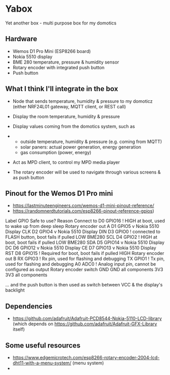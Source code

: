 # Yabox
Yet another box - multi purpose box for my domotics

## Hardware
- Wemos D1 Pro Mini (ESP8266 board)
- Nokia 5510 display
- BME 280 temperature, pressure & humidity sensor
- Rotary encoder with integrated push button
- Push button

## What I think I'll integrate in the box
- Node that sends temperature, humidity & pressure to my domoticz (either NRF24L01 gateway, MQTT client, or REST call)
- Display the room temperature, humidity & pressure
- Display values coming from the domotics system, such as
- - outside temperature, humidity & pressure (e.g. coming from MQTT)
  - solar paners: actual power generation, energy generation
  - gas consumption (power, energy)
 
- Act as MPD client, to control my MPD media player
- The rotary encoder will be used to navigate through various screens & as push button

## Pinout for the Wemos D1 Pro mini

- https://lastminuteengineers.com/wemos-d1-mini-pinout-reference/
- https://randomnerdtutorials.com/esp8266-pinout-reference-gpios)

Label     GPIO      Safe to use? Reason                                                  Connect to
D0	      GPIO16		!            HIGH at boot, used to wake up from deep sleep           Rotary encoder out A
D1        GPIO5		  v                                                                    Nokia 5510 Display CLK
D2        GPIO4		  v                                                                    Nokia 5510 Display DIN
D3        GPIO0		  !            connected to FLASH button, boot fails if pulled LOW     BME280 SCL
D4        GPIO2		  !            HIGH at boot, boot fails if pulled LOW                  BME280 SDA
D5        GPIO14		v                                                                    Nokia 5510 Display DC
D6        GPIO12		v                                                                    Nokia 5510 Display CE
D7        GPIO13		v                                                                    Nokia 5510 Display RST
D8        GPIO15		!            Required for boot, boot fails if pulled HIGH            Rotary encoder out B
RX        GPIO3		  !            Rx pin, used for flashing and debugging
TX        GPIO1		  !            Tx pin, used for flashing and debugging
A0        ADC0		  !            Analog input pin, cannot be configured as output        Rotary encoder switch
GND                                                                                      GND all components
3V3                                                                                      3V3 all components

... and the push button is then used as switch between VCC & the display's backlight

## Dependencies

- https://github.com/adafruit/Adafruit-PCD8544-Nokia-5110-LCD-library (which depends on https://github.com/adafruit/Adafruit-GFX-Library itself)

## Some useful resources

- https://www.edgemicrotech.com/esp8266-rotary-encoder-2004-lcd-dht11-with-a-menu-system/ (menu system)
- 
